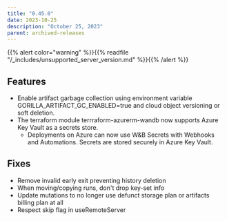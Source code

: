 ```yaml
---
title: "0.45.0"
date: 2023-10-25
description: "October 25, 2023"
parent: archived-releases
---
```


{{% alert color="warning" %}}{{% readfile "/_includes/unsupported_server_version.md" %}}{{% /alert %}}

## Features

* Enable artifact garbage collection using environment variable GORILLA_ARTIFACT_GC_ENABLED=true and cloud object versioning or soft deletion.
* The terraform module terrraform-azurerm-wandb now supports Azure Key Vault as a secrets store. 
  * Deployments on Azure can now use W&B Secrets with Webhooks and Automations. Secrets are stored securely in Azure Key Vault.

## Fixes

* Remove invalid early exit preventing history deletion
* When moving/copying runs, don't drop key-set info
* Update mutations to no longer use defunct storage plan or artifacts billing plan at all
* Respect skip flag in useRemoteServer

